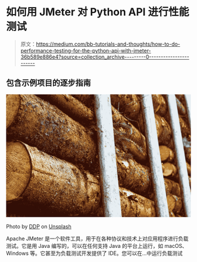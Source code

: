 # 如何用 JMeter 对 Python API 进行性能测试

> 原文：<https://medium.com/bb-tutorials-and-thoughts/how-to-do-performance-testing-for-the-python-api-with-jmeter-36b589e886e4?source=collection_archive---------0----------------------->

## 包含示例项目的逐步指南

![](img/d9a3923dcd1afbedc6f90065cc0dab8f.png)

Photo by [DDP](https://unsplash.com/@moino007?utm_source=medium&utm_medium=referral) on [Unsplash](https://unsplash.com?utm_source=medium&utm_medium=referral)

Apache JMeter 是一个软件工具，用于在各种协议和技术上对应用程序进行负载测试。它是用 Java 编写的，可以在任何支持 Java 的平台上运行，如 macOS、Windows 等。它甚至为负载测试开发提供了 IDE。您可以在…中运行负载测试